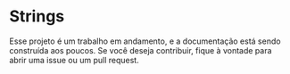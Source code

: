 # Strings 

Esse projeto é um trabalho em andamento, e a documentação está sendo construída aos poucos. Se você deseja contribuir, fique à vontade para abrir uma issue ou um pull request.